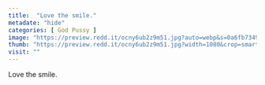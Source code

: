```yaml
---
title:  "Love the smile."
metadate: "hide"
categories: [ God Pussy ]
image: "https://preview.redd.it/ocny6ub2z9m51.jpg?auto=webp&s=0a6fb734956c4b916da6d6534e9f794072d44a2b"
thumb: "https://preview.redd.it/ocny6ub2z9m51.jpg?width=1080&crop=smart&auto=webp&s=6b2c836ebba7e4927a697e7c02f9d59f5e76875c"
visit: ""
---
```

Love the smile.
